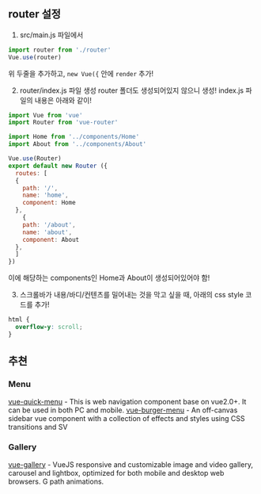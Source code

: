 
## router 설정

1. src/main.js 파일에서
  ```js
  import router from './router'
  Vue.use(router)
  ```
  위 두줄을 추가하고, ```new Vue({``` 안에 ```render``` 추가!
  
2. router/index.js 파일 생성
router 폴더도 생성되어있지 않으니 생성!
index.js 파일의 내용은 아래와 같이!
```js
import Vue from 'vue'
import Router from 'vue-router'

import Home from '../components/Home'
import About from '../components/About'

Vue.use(Router)
export default new Router ({
  routes: [
  {
    path: '/',
    name: 'home',
    component: Home
  },
    {
    path: '/about',
    name: 'about',
    component: About
  },
  ]
})
```
이에 해당하는 components인 Home과 About이 생성되어있어야 함!

3. 스크롤바가 내용/바디/컨텐츠를 밀어내는 것을 막고 싶을 때,
  아래의 css style 코드를 추가!
  ```css
  html {
    overflow-y: scroll;
  }
  ```

## 추쳔
### Menu
[vue-quick-menu](https://ashleylv.github.io/vue-quick-menu/index.html#/) - This is web navigation component base on vue2.0+. It can be used in both PC and mobile.
[vue-burger-menu](https://vue-burger-menu.netlify.com/) - An off-canvas sidebar vue component with a collection of effects and styles using CSS transitions and SV
### Gallery
[vue-gallery](https://github.com/RobinCK/vue-gallery) - VueJS responsive and customizable image and video gallery, carousel and lightbox, optimized for both mobile and desktop web browsers.
G path animations.
